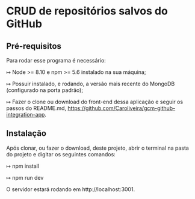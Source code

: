 # CRUD de repositórios salvos do GitHub

## Pré-requisitos

Para rodar esse programa é necessário:

↦ Node >= 8.10 e npm >= 5.6 instalado na sua máquina;

↦ Possuir instalado, e rodando, a versão mais recente do MongoDB (configurado na porta padrão);

↦ Fazer o clone ou download do front-end dessa aplicação e seguir os passos do README.md, https://github.com/Caroliveira/gcm-github-integration-app.

## Instalação

Após clonar, ou fazer o download, deste projeto, abrir o terminal na pasta do projeto e digitar os seguintes comandos:

↦ npm install

↦ npm run dev

O servidor estará rodando em http://localhost:3001.
